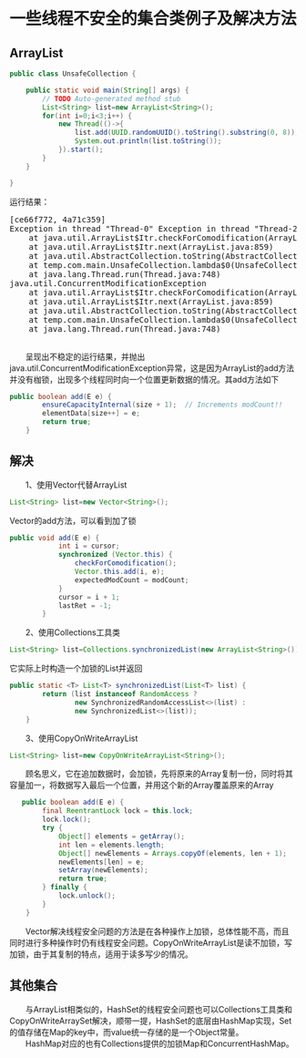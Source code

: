 # 一些线程不安全的集合类例子及解决方法
## ArrayList
```java
public class UnsafeCollection {

	public static void main(String[] args) {
		// TODO Auto-generated method stub
		List<String> list=new ArrayList<String>();
		for(int i=0;i<3;i++) {
			new Thread(()->{
				list.add(UUID.randomUUID().toString().substring(0, 8));
				System.out.println(list.toString());
			}).start();
		}
	}

}
```
运行结果：
<pre>
[ce66f772, 4a71c359]
Exception in thread "Thread-0" Exception in thread "Thread-2" java.util.ConcurrentModificationException
	at java.util.ArrayList$Itr.checkForComodification(ArrayList.java:909)
	at java.util.ArrayList$Itr.next(ArrayList.java:859)
	at java.util.AbstractCollection.toString(AbstractCollection.java:461)
	at temp.com.main.UnsafeCollection.lambda$0(UnsafeCollection.java:15)
	at java.lang.Thread.run(Thread.java:748)
java.util.ConcurrentModificationException
	at java.util.ArrayList$Itr.checkForComodification(ArrayList.java:909)
	at java.util.ArrayList$Itr.next(ArrayList.java:859)
	at java.util.AbstractCollection.toString(AbstractCollection.java:461)
	at temp.com.main.UnsafeCollection.lambda$0(UnsafeCollection.java:15)
	at java.lang.Thread.run(Thread.java:748)

</pre>
&emsp;&emsp;呈现出不稳定的运行结果，并抛出java.util.ConcurrentModificationException异常，这是因为ArrayList的add方法并没有枷锁，出现多个线程同时向一个位置更新数据的情况。其add方法如下
```java
public boolean add(E e) {
        ensureCapacityInternal(size + 1);  // Increments modCount!!
        elementData[size++] = e;
        return true;
    }
```
## 解决
&emsp;&emsp;1、使用Vector代替ArrayList
```java
List<String> list=new Vector<String>();
```
Vector的add方法，可以看到加了锁
```java
public void add(E e) {
            int i = cursor;
            synchronized (Vector.this) {
                checkForComodification();
                Vector.this.add(i, e);
                expectedModCount = modCount;
            }
            cursor = i + 1;
            lastRet = -1;
        }
```
&emsp;&emsp;2、使用Collections工具类
```java
List<String> list=Collections.synchronizedList(new ArrayList<String>());
```
它实际上时构造一个加锁的List并返回
```java
public static <T> List<T> synchronizedList(List<T> list) {
        return (list instanceof RandomAccess ?
                new SynchronizedRandomAccessList<>(list) :
                new SynchronizedList<>(list));
    }
```
&emsp;&emsp;3、使用CopyOnWriteArrayList
```java
List<String> list=new CopyOnWriteArrayList<String>();
```
&emsp;&emsp;顾名思义，它在追加数据时，会加锁，先将原来的Array复制一份，同时将其容量加一，将数据写入最后一个位置，并用这个新的Array覆盖原来的Array
```java
   public boolean add(E e) {
        final ReentrantLock lock = this.lock;
        lock.lock();
        try {
            Object[] elements = getArray();
            int len = elements.length;
            Object[] newElements = Arrays.copyOf(elements, len + 1);
            newElements[len] = e;
            setArray(newElements);
            return true;
        } finally {
            lock.unlock();
        }
    }
```
&emsp;&emsp;Vector解决线程安全问题的方法是在各种操作上加锁，总体性能不高，而且同时进行多种操作时仍有线程安全问题。CopyOnWriteArrayList是读不加锁，写加锁，由于其复制的特点，适用于读多写少的情况。
## 其他集合
&emsp;&emsp;与ArrayList相类似的，HashSet的线程安全问题也可以Collections工具类和CopyOnWriteArraySet解决，顺带一提，HashSet的底层由HashMap实现，Set的值存储在Map的key中，而value统一存储的是一个Object常量。  
&emsp;&emsp;HashMap对应的也有Collections提供的加锁Map和ConcurrentHashMap。